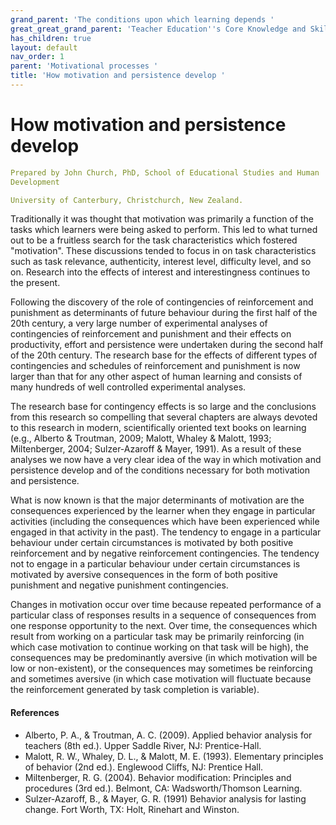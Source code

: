 ```yaml
---
grand_parent: 'The conditions upon which learning depends '
great_great_grand_parent: 'Teacher Education''s Core Knowledge and Skills.'
has_children: true
layout: default
nav_order: 1
parent: 'Motivational processes '
title: 'How motivation and persistence develop '
---
```

# How motivation and persistence develop


```yaml
Prepared by John Church, PhD, School of Educational Studies and Human
Development

University of Canterbury, Christchurch, New Zealand.
```


Traditionally it was thought that motivation was primarily a function of
the tasks which learners were being asked to perform. This led to what
turned out to be a fruitless search for the task characteristics which
fostered "motivation". These discussions tended to focus in on task
characteristics such as task relevance, authenticity, interest level,
difficulty level, and so on. Research into the effects of interest and
interestingness continues to the present.

Following the discovery of the role of contingencies of reinforcement
and punishment as determinants of future behaviour during the first half
of the 20th century, a very large number of experimental analyses of
contingencies of reinforcement and punishment and their effects on
productivity, effort and persistence were undertaken during the second
half of the 20th century. The research base for the effects of different
types of contingencies and schedules of reinforcement and punishment is
now larger than that for any other aspect of human learning and consists
of many hundreds of well controlled experimental analyses.

The research base for contingency effects is so large and the
conclusions from this research so compelling that several chapters are
always devoted to this research in modern, scientifically oriented text
books on learning (e.g., Alberto & Troutman, 2009; Malott, Whaley &
Malott, 1993; Miltenberger, 2004; Sulzer-Azaroff & Mayer, 1991). As a
result of these analyses we now have a very clear idea of the way in
which motivation and persistence develop and of the conditions necessary
for both motivation and persistence.

What is now known is that the major determinants of motivation are the
consequences experienced by the learner when they engage in particular
activities (including the consequences which have been experienced while
engaged in that activity in the past). The tendency to engage in a
particular behaviour under certain circumstances is motivated by both
positive reinforcement and by negative reinforcement contingencies. The
tendency not to engage in a particular behaviour under certain
circumstances is motivated by aversive consequences in the form of both
positive punishment and negative punishment contingencies.

Changes in motivation occur over time because repeated performance of a
particular class of responses results in a sequence of consequences from
one response opportunity to the next. Over time, the consequences which
result from working on a particular task may be primarily reinforcing
(in which case motivation to continue working on that task will be
high), the consequences may be predominantly aversive (in which
motivation will be low or non-existent), or the consequences may
sometimes be reinforcing and sometimes aversive (in which case
motivation will fluctuate because the reinforcement generated by task
completion is variable).


#### References

-   Alberto, P. A., & Troutman, A. C. (2009). Applied behavior analysis
    for teachers (8th ed.). Upper Saddle River, NJ: Prentice-Hall.
-   Malott, R. W., Whaley, D. L., & Malott, M. E. (1993). Elementary
    principles of behavior (2nd ed.). Englewood Cliffs, NJ: Prentice
    Hall.
-   Miltenberger, R. G. (2004). Behavior modification: Principles and
    procedures (3rd ed.). Belmont, CA: Wadsworth/Thomson Learning.
-   Sulzer-Azaroff, B., & Mayer, G. R. (1991) Behavior analysis for
    lasting change. Fort Worth, TX: Holt, Rinehart and Winston.
